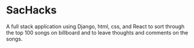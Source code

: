 # SacHacks
A full stack application using Django, html, css, and React to sort through the top 100 songs on billboard and to leave thoughts and comments on the songs. 
